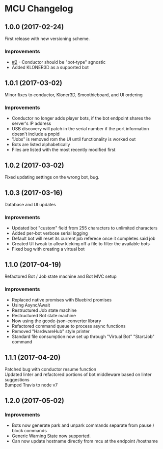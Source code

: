 # MCU Changelog

## 1.0.0 (2017-02-24)
  First release with new versioning scheme.

### Improvements
  * [#2](https://github.com/Autodesk/machine-collaboration-utility/issues/2) - Conductor should be "bot-type" agnostic
  * Added KLONER3D as a supported bot

## 1.0.1 (2017-03-02)
  Minor fixes to conductor, Kloner3D, Smoothieboard, and UI ordering

### Improvements
  * Conductor no longer adds player bots, if the bot endpoint shares the server's IP address
  * USB discovery will patch in the serial number if the port information doesn't include a pnpid
  * "Jobs" is removed rom the UI until functionality is worked out
  * Bots are listed alphabetically
  * Files are listed with the most recently modified first

## 1.0.2 (2017-03-02)
  Fixed updating settings on the wrong bot, bug.

## 1.0.3 (2017-03-16)
  Database and UI updates
  
### Improvements
  * Updated bot "custom" field from 255 characters to unlimited characters
  * Added per-bot verbose serial logging
  * Default bot will reset its current job referece once it completes said job
  * Created UI tweak to allow kicking off a file to filter the available bots
  * Fixed bug with creating a virtual bot

## 1.1.0 (2017-04-19)
  Refactored Bot / Job state machine and Bot MVC setup
  
### Improvements
  * Replaced native promises with Bluebird promises
  * Using Async/Await
  * Restructured Job state machine
  * Restructured Bot state machine
  * Now using the gcode-json-converter library
  * Refactored command queue to process async functions
  * Removed "HardwareHub" style printer
  * Standard file consumption now set up through "Virtual Bot" "StartJob" command

## 1.1.1 (2017-04-20)
  Patched bug with conductor resume function  
  Updated linter and refactored portions of bot middleware based on linter suggestions  
  Bumped Travis to node v7  

## 1.2.0 (2017-05-02)

### Improvements
  * Bots now generate park and unpark commands separate from pause / block commands
  * Generic Warning State now supported.
  * Can now update hostname directly from mcu at the endpoint /hostname

